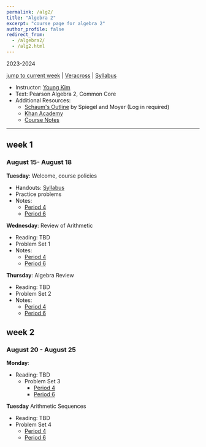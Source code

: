 ```yaml
---
permalink: /alg2/
title: "Algebra 2"
excerpt: "course page for algebra 2"
author_profile: false
redirect_from: 
  - /algebra2/
  - /alg2.html
---
```

2023-2024


[jump to current week](#week-1) | [Veracross](https://accounts.veracross.com/vcs/portals/login) | [Syllabus](/files/alg2/alg2syllabus.pdf)

  * Instructor: [Young Kim](https://yxyzyxy.github.io/)
  * Text: Pearson Algebra 2, Common Core
  * Additional Resources:
    * [Schaum's Outline](https://drive.google.com/file/d/1ukws6VYOhGW4ATlJA-4aA0jrcP24paRJ/view?usp=sharing) by Spiegel and Moyer (Log in required)
    * [Khan Academy](https://www.khanacademy.org/math/algebra-home)
    * [Course Notes](/files/moderngeom.pdf)
  
---

## week 1
### August 15- August 18
**Tuesday**: Welcome, course policies
  * Handouts: [Syllabus](/files/stats/alg2syllabus.pdf)
  * Practice problems
  * Notes:
    * [Period 4](/files/alg2/0815234.pdf)
    * [Period 6](/files/alg2/0815236.pdf)

**Wednesday**: Review of Arithmetic
  * Reading: TBD
  * Problem Set 1
  * Notes:
    * [Period 4](/files/alg2/0815234.pdf)
    * [Period 6](/files/alg2/0815236.pdf)
  
**Thursday**: Algebra Review
  * Reading: TBD
  * Problem Set 2
  * Notes:
    * [Period 4](/files/alg2/0815234.pdf)
    * [Period 6](/files/alg2/0815236.pdf)
       
## week 2
### August 20 - August 25
**Monday**: 
* Reading: TBD
  * Problem Set 3
    * [Period 4](/files/alg2/0815234.pdf)
    * [Period 6](/files/alg2/0815236.pdf)

**Tuesday** Arithmetic Sequences
 * Reading: TBD
  * Problem Set 4
    * [Period 4](/files/alg2/0815234.pdf)
    * [Period 6](/files/alg2/0815236.pdf)
